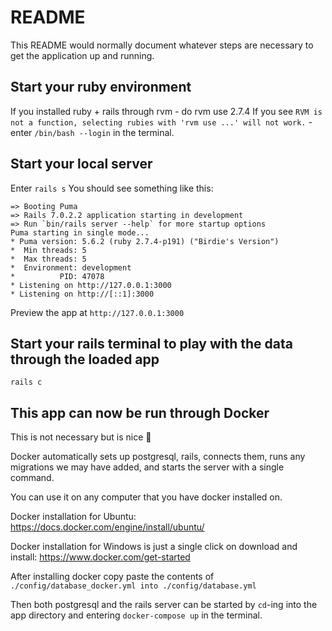 # README

This README would normally document whatever steps are necessary to get the
application up and running.

## Start your ruby environment

If you installed ruby + rails through rvm - do rvm use 2.7.4
If you see `RVM is not a function, selecting rubies with 'rvm use ...' will not work.` - enter `/bin/bash --login` in the terminal.

## Start your local server

Enter `rails s`
You should see something like this:
```
=> Booting Puma
=> Rails 7.0.2.2 application starting in development 
=> Run `bin/rails server --help` for more startup options
Puma starting in single mode...
* Puma version: 5.6.2 (ruby 2.7.4-p191) ("Birdie's Version")
*  Min threads: 5
*  Max threads: 5
*  Environment: development
*          PID: 47078
* Listening on http://127.0.0.1:3000
* Listening on http://[::1]:3000
```

Preview the app at `http://127.0.0.1:3000`

## Start your rails terminal to play with the data through the loaded app

`rails c`

## This app can now be run through Docker

This is not necessary but is nice :slightly_smiling_face:

Docker automatically sets up postgresql, rails, connects them, runs any migrations we may have added, and starts the server with a single command.

You can use it on any computer that you have docker installed on.

Docker installation for Ubuntu: https://docs.docker.com/engine/install/ubuntu/

Docker installation for Windows is just a single click on download and install: https://www.docker.com/get-started

After installing docker copy paste the contents of ```./config/database_docker.yml into ./config/database.yml```

Then both postgresql and the rails server can be started by `cd`-ing into the app directory and entering `docker-compose up` in the terminal.
